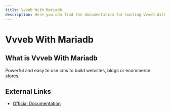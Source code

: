 ```yaml
---
title: Vvveb With Mariadb
description: Here you can find the documentation for hosting Vvveb With Mariadb with Coolify.
---
```


# Vvveb With Mariadb

## What is Vvveb With Mariadb

Powerful and easy to use cms to build websites, blogs or ecommerce stores.

## External Links

- [Official Documentation](https://docs.vvveb.com?utm_source=coolify.io)

